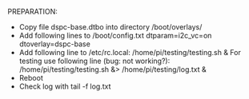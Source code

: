 
PREPARATION:

- Copy file dspc-base.dtbo into directory /boot/overlays/
- Add following lines to /boot/config.txt
  dtparam=i2c_vc=on
  dtoverlay=dspc-base
- Add following line to /etc/rc.local:
  /home/pi/testing/testing.sh &
  For testing use following line (bug: not working?):
  /home/pi/testing/testing.sh &> /home/pi/testing/log.txt &
- Reboot
- Check log with tail -f log.txt
